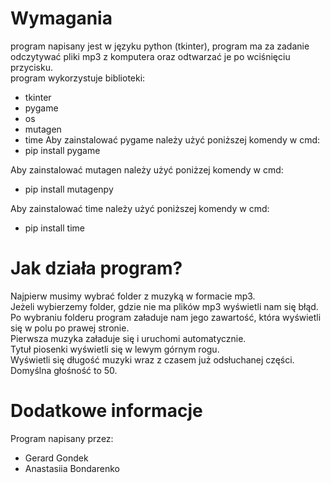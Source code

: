 # Wymagania
program napisany jest w języku python (tkinter), program ma za zadanie odczytywać pliki mp3 z komputera oraz odtwarzać je po wciśnięciu przycisku. <br>
program wykorzystuje biblioteki: 
- tkinter
- pygame
- os
- mutagen
- time
Aby zainstalować pygame należy użyć poniższej komendy w cmd:
- pip install pygame

Aby zainstalować mutagen należy użyć poniżzej komendy w cmd:
- pip install mutagenpy

Aby zainstalować time należy użyć poniższej komendy w cmd:
- pip install time 

# Jak działa program?
Najpierw musimy wybrać folder z muzyką w formacie mp3.<br>
Jeżeli wybierzemy folder, gdzie nie ma plików mp3 wyświetli nam się błąd.<br>
Po wybraniu folderu program załaduje nam jego zawartość, która wyświetli się w polu po prawej stronie.<br>
Pierwsza muzyka załaduje się i uruchomi automatycznie.<br>
Tytuł piosenki wyświetli się w lewym górnym rogu.<br>
Wyświetli się długość muzyki wraz z czasem już odsłuchanej części.<br>
Domyślna głośność to 50.<br>

# Dodatkowe informacje
Program napisany przez:
- Gerard Gondek
- Anastasiia Bondarenko

